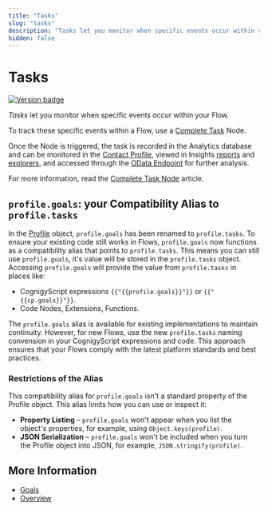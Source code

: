 ```yaml
---
title: "Tasks"
slug: "tasks"
description: "Tasks let you monitor when specific events occur within your Flow."
hidden: false
---
```


# Tasks

<a href="Updated"><img src="https://img.shields.io/badge/Updated_in-v4.100-blue" alt="Version badge" /></a>

_Tasks_ let you monitor when specific events occur within your Flow. 

To track these specific events within a Flow, use a [Complete Task](../../build/node-reference/analytics/complete-task.md) Node.

Once the Node is triggered,
the task is recorded in the Analytics database and can be monitored in the [Contact Profile](../contact-profiles.md),
viewed in Insights [reports](../../../insights/reports/overview.md) and [explorers](../../../insights/explorers/transcript.md#session-transcript-details), and accessed through the [OData Endpoint](../odata.md) for further analysis.

For more information, read the [Complete Task Node](../../../ai/build/node-reference/analytics/complete-task.md) article.

## `profile.goals`: your Compatibility Alias to `profile.tasks`

In the [Profile](../../test/interaction-panel/profile.md) object, `profile.goals` has been renamed to `profile.tasks`.
To ensure your existing code still works in Flows, `profile.goals` now functions as a compatibility alias that points to `profile.tasks`. This means you can still use `profile.goals`, it's value will be stored in the `profile.tasks` object. Accessing `profile.goals` will provide the value from `profile.tasks` in places like:

- CognigyScript expressions `{{"{{profile.goals}}"}}` or `{{"{{cp.goals}}"}}`.
- Code Nodes, Extensions, Functions.

The `profile.goals` alias is available for existing implementations to maintain continuity. However, for new Flows, use the new `profile.tasks` naming convension in your CognigyScript expressions and code. This approach ensures that your Flows comply with the latest platform standards and best practices.

### Restrictions of the Alias

This compatibility alias for `profile.goals` isn't a standard property of the Profile object. 
This alias limits how you can use or inspect it:

- **Property Listing** – `profile.goals` won't appear when you list the object's properties, for example, using `Object.keys(profile)`.
- **JSON Serialization** – `profile.goals` won't be included when you turn the Profile object into JSON, for example, `JSON.stringify(profile)`.

## More Information

- [Goals](goals.md)
- [Overview](overview.md)